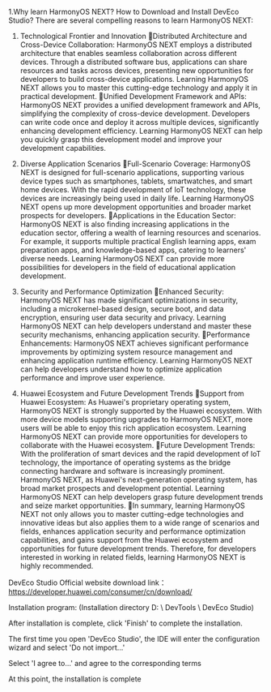1.Why learn HarmonyOS NEXT? How to Download and Install DevEco Studio?
There are several compelling reasons to learn HarmonyOS NEXT:
1. Technological Frontier and Innovation
Distributed Architecture and Cross-Device Collaboration: HarmonyOS NEXT employs a distributed architecture that enables seamless collaboration across different devices. Through a distributed software bus, applications can share resources and tasks across devices, presenting new opportunities for developers to build cross-device applications. Learning HarmonyOS NEXT allows you to master this cutting-edge technology and apply it in practical development.
Unified Development Framework and APIs: HarmonyOS NEXT provides a unified development framework and APIs, simplifying the complexity of cross-device development. Developers can write code once and deploy it across multiple devices, significantly enhancing development efficiency. Learning HarmonyOS NEXT can help you quickly grasp this development model and improve your development capabilities.

2. Diverse Application Scenarios
Full-Scenario Coverage: HarmonyOS NEXT is designed for full-scenario applications, supporting various device types such as smartphones, tablets, smartwatches, and smart home devices. With the rapid development of IoT technology, these devices are increasingly being used in daily life. Learning HarmonyOS NEXT opens up more development opportunities and broader market prospects for developers.
Applications in the Education Sector: HarmonyOS NEXT is also finding increasing applications in the education sector, offering a wealth of learning resources and scenarios. For example, it supports multiple practical English learning apps, exam preparation apps, and knowledge-based apps, catering to learners' diverse needs. Learning HarmonyOS NEXT can provide more possibilities for developers in the field of educational application development.

3. Security and Performance Optimization
Enhanced Security: HarmonyOS NEXT has made significant optimizations in security, including a microkernel-based design, secure boot, and data encryption, ensuring user data security and privacy. Learning HarmonyOS NEXT can help developers understand and master these security mechanisms, enhancing application security.
Performance Enhancements: HarmonyOS NEXT achieves significant performance improvements by optimizing system resource management and enhancing application runtime efficiency. Learning HarmonyOS NEXT can help developers understand how to optimize application performance and improve user experience.

4. Huawei Ecosystem and Future Development Trends
Support from Huawei Ecosystem: As Huawei's proprietary operating system, HarmonyOS NEXT is strongly supported by the Huawei ecosystem. With more device models supporting upgrades to HarmonyOS NEXT, more users will be able to enjoy this rich application ecosystem. Learning HarmonyOS NEXT can provide more opportunities for developers to collaborate with the Huawei ecosystem.
Future Development Trends: With the proliferation of smart devices and the rapid development of IoT technology, the importance of operating systems as the bridge connecting hardware and software is increasingly prominent. HarmonyOS NEXT, as Huawei's next-generation operating system, has broad market prospects and development potential. Learning HarmonyOS NEXT can help developers grasp future development trends and seize market opportunities.
In summary, learning HarmonyOS NEXT not only allows you to master cutting-edge technologies and innovative ideas but also applies them to a wide range of scenarios and fields, enhances application security and performance optimization capabilities, and gains support from the Huawei ecosystem and opportunities for future development trends. Therefore, for developers interested in working in related fields, learning HarmonyOS NEXT is highly recommended.

DevEco Studio Official website download link：
https://developer.huawei.com/consumer/cn/download/

Installation program: (Installation directory D: \ DevTools \ DevEco Studio)


After installation is complete, click 'Finish' to complete the installation.

The first time you open 'DevEco Studio', the IDE will enter the configuration wizard and select 'Do not import...'

Select 'I agree to...' and agree to the corresponding terms

At this point, the installation is complete



